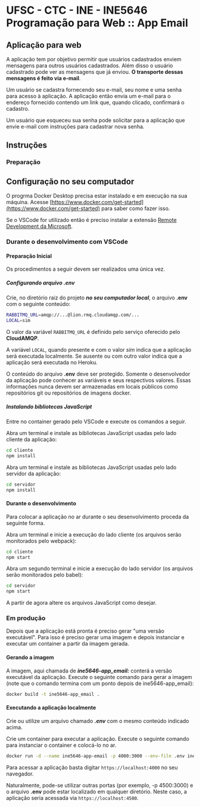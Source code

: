 # UFSC - CTC - INE - INE5646 Programação para Web :: App Email

## Aplicação para web

A aplicação tem por objetivo permitir que usuários cadastrados enviem mensagens para outros usuários cadastrados. Além disso o usuário cadastrado pode ver as mensagens que já enviou. **O transporte dessas mensagens é feito via e-mail**.

Um usuário se cadastra fornecendo seu e-mail, seu  nome e uma senha para acesso à aplicação. A aplicação então envia um e-mail para o endereço fornecido contendo um link que, quando clicado, confirmará o cadastro.

Um usuário que esqueceu sua senha pode solicitar para a aplicação que envie e-mail com instruções para cadastrar nova senha.

## Instruções

### Preparação

## Configuração no seu computador

O progrma Docker Desktop precisa estar instalado e em execução na sua máquina. Acesse [https://www.docker.com/get-started](https://www.docker.com/get-started) para saber como fazer isso.

Se o VSCode for utilizado então é preciso instalar a extensão [Remote Development da Microsoft](https://marketplace.visualstudio.com/items?itemName=ms-vscode-remote.vscode-remote-extensionpack).

### Durante o desenvolvimento com VSCode

#### Preparação Inicial

Os procedimentos a seguir devem ser realizados uma única vez.

##### Configurando arquivo .env

Crie, no diretório raiz do projeto ***no seu computador local***, o arquivo **.env** com o seguinte conteúdo:

```bash
RABBITMQ_URL=amqp://...@lion.rmq.cloudamqp.com/...
LOCAL=sim
```

O valor da variável `RABBITMQ_URL` é definido pelo serviço oferecido pelo **CloudAMQP**.

A variável `LOCAL`, quando presente e com o valor *sim*  indica que a aplicação será executada localmente. Se ausente ou com outro valor indica que a aplicação será executada no Heroku.

O conteúdo do arquivo **.env** deve ser protegido. Somente o desenvolvedor da aplicação pode conhecer as variáveis e seus respectivos valores. Essas informações nunca devem ser armazenadas em locais públicos como repositórios git ou repositórios de imagens docker.

##### Instalando bibliotecas JavaScript

Entre no container gerado pelo VSCode e execute os comandos a seguir.

Abra um terminal e instale as bibliotecas JavaScript usadas pelo lado cliente da aplicação:

```bash
cd cliente
npm install
```

Abra um terminal e instale as bibliotecas JavaScript usadas pelo lado servidor da aplicação:

```bash
cd servidor
npm install
```

#### Durante o desenvolvimento

Para colocar a aplicação no ar durante o seu desenvolvimento proceda da seguinte forma.

Abra um terminal e inicie a execução do lado cliente (os arquivos serão monitorados pelo webpack):

```bash
cd cliente
npm start
```

Abra um segundo terminal e inicie a execução do lado servidor (os arquivos serão monitorados pelo babel):

```bash
cd servidor
npm start
```

A partir de agora altere os arquivos JavaScript como desejar.

### Em produção

Depois que a aplicação está pronta é preciso gerar "uma versão executável". Para isso é preciso gerar uma imagem e depois instanciar e executar um container a partir da imagem gerada.

#### Gerando a imagem

A imagem, aqui chamada de ***ine5646-app_email:*** conterá a versão executável da aplicação. Execute o seguinte comando para gerar a imagem (note que o comando termina com um ponto depois de ine5646-app_email):

```bash
docker build -t ine5646-app_email .
```

#### Executando a aplicação localmente

Crie ou utilize um arquivo chamado ***.env*** com o mesmo conteúdo indicado acima.

Crie um container para executar a aplicação. Execute o seguinte comando para instanciar o container e colocá-lo no ar.

```bash
docker run -d --name ine5646-app-email -p 4000:3000 --env-file .env ine5646-app_email
```

Para acessar a aplicação basta digitar `https://localhost:4000` no seu navegador.

Naturalmente, pode-se utilizar outras portas (por exemplo, -p 4500:3000) e o arquivo **.env** pode estar localizado em qualquer diretório. Neste caso, a aplicação seria acessada via `https://localhost:4500`.
